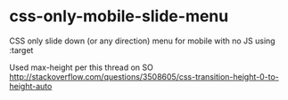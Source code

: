 css-only-mobile-slide-menu
==========================

CSS only slide down (or any direction) menu for mobile with no JS using :target

Used max-height per this thread on SO http://stackoverflow.com/questions/3508605/css-transition-height-0-to-height-auto
